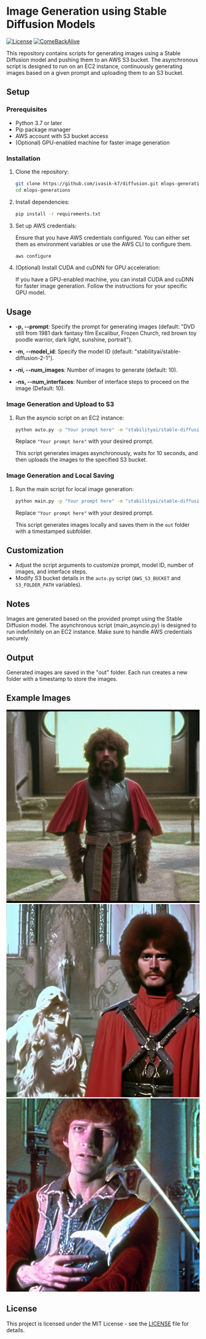 # Image Generation using Stable Diffusion Models

[![License](https://img.shields.io/badge/License-MIT-blue.svg)](LICENSE)
[![ComeBackAlive](https://img.shields.io/badge/ComeBackAlive-%E2%9D%A4-ff69b4.svg)](https://savelife.in.ua/en/)

This repository contains scripts for generating images using a Stable Diffusion model and pushing them to an AWS S3 bucket. The asynchronous script is designed to run on an EC2 instance, continuously generating images based on a given prompt and uploading them to an S3 bucket.

## Setup

### Prerequisites

- Python 3.7 or later
- Pip package manager
- AWS account with S3 bucket access
- (Optional) GPU-enabled machine for faster image generation

### Installation

1. Clone the repository:

   ```bash
   git clone https://github.com/ivasik-k7/diffusion.git mlops-generations
   cd mlops-generations
   ```

2. Install dependencies:

   ```bash
   pip install -r requirements.txt
   ```

3. Set up AWS credentials:

   Ensure that you have AWS credentials configured. You can either set them as environment variables or use the AWS CLI to configure them.

   ```bash
   aws configure
   ```

4. (Optional) Install CUDA and cuDNN for GPU acceleration:

   If you have a GPU-enabled machine, you can install CUDA and cuDNN for faster image generation. Follow the instructions for your specific GPU model.

## Usage

- **-p, --prompt**: Specify the prompt for generating images (default: "DVD still from 1981 dark fantasy film Excalibur, Frozen Church, red brown toy poodle warrior, dark light, sunshine, portrait").
- **-m, --model_id**: Specify the model ID (default: "stabilityai/stable-diffusion-2-1").

- **-ni, --num_images**: Number of images to generate (default: 10).

- **-ns, --num_interfaces**: Number of interface steps to proceed on the image (Default: 10).

### Image Generation and Upload to S3

1. Run the asyncio script on an EC2 instance:

   ```bash
   python auto.py -p "Your prompt here" -m "stabilityai/stable-diffusion-2-1" -ni 1 -ns 25
   ```

   Replace `"Your prompt here"` with your desired prompt.

   This script generates images asynchronously, waits for 10 seconds, and then uploads the images to the specified S3 bucket.

### Image Generation and Local Saving

1. Run the main script for local image generation:

   ```bash
   python main.py -p "Your prompt here" -m "stabilityai/stable-diffusion-2-1" -ni 25 -ns 1
   ```

   Replace `"Your prompt here"` with your desired prompt.

   This script generates images locally and saves them in the `out` folder with a timestamped subfolder.

## Customization

- Adjust the script arguments to customize prompt, model ID, number of images, and interface steps.
- Modify S3 bucket details in the `auto.py` script (`AWS_S3_BUCKET` and `S3_FOLDER_PATH` variables).

## Notes

Images are generated based on the provided prompt using the Stable Diffusion model.
The asynchronous script (main_asyncio.py) is designed to run indefinitely on an EC2 instance.
Make sure to handle AWS credentials securely.

## Output

Generated images are saved in the "out" folder. Each run creates a new folder with a timestamp to store the images.

## Example Images

![Example 1](examples/dvdstifrodar_0.png)
![Example 2](examples/dvdstifrodar_1.png)
![Example 3](examples/dvdstifrodar_2.png)

## License

This project is licensed under the MIT License - see the [LICENSE](LICENSE) file for details.

